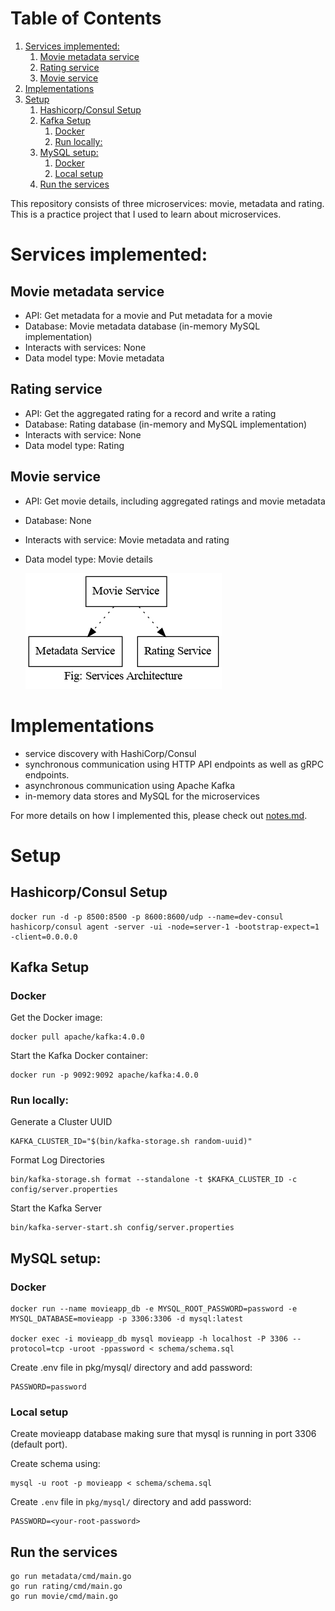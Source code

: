 
# Table of Contents

1.  [Services implemented:](#org70f6d56)
    1.  [Movie metadata service](#orgd33f4a8)
    2.  [Rating service](#org72bd92c)
    3.  [Movie service](#orgb0543b4)
2.  [Implementations](#orgf8f60c4)
3.  [Setup](#org0bcf71a)
    1.  [Hashicorp/Consul Setup](#orgac065ef)
    2.  [Kafka Setup](#orgf813f66)
        1.  [Docker](#org5f358aa)
        2.  [Run locally:](#orgd7a9d54)
    3.  [MySQL setup:](#org368adae)
        1.  [Docker](#org2fdb513)
        2.  [Local setup](#orge881fb6)
    4.  [Run the services](#org0b03544)

This repository consists of three microservices: movie, metadata and rating. This is a practice project that I used to learn about microservices.


<a id="org70f6d56"></a>

# Services implemented:


<a id="orgd33f4a8"></a>

## Movie metadata service

-   API: Get metadata for a movie and Put metadata for a movie
-   Database: Movie metadata database (in-memory MySQL implementation)
-   Interacts with services: None
-   Data model type: Movie metadata


<a id="org72bd92c"></a>

## Rating service

-   API: Get the aggregated rating for a record and write a rating
-   Database: Rating database (in-memory and MySQL implementation)
-   Interacts with service: None
-   Data model type: Rating


<a id="orgb0543b4"></a>

## Movie service

-   API: Get movie details, including aggregated ratings and movie metadata
-   Database: None
-   Interacts with service: Movie metadata and rating
-   Data model type: Movie details
    
    ![img](./img/services.png)


<a id="orgf8f60c4"></a>

# Implementations

-   service discovery with HashiCorp/Consul
-   synchronous communication using HTTP API endpoints as well as gRPC endpoints.
-   asynchronous communication using Apache Kafka
-   in-memory data stores and MySQL for the microservices

For more details on how I implemented this, please check out [notes.md](./notes.md).


<a id="org0bcf71a"></a>

# Setup


<a id="orgac065ef"></a>

## Hashicorp/Consul Setup

    docker run -d -p 8500:8500 -p 8600:8600/udp --name=dev-consul hashicorp/consul agent -server -ui -node=server-1 -bootstrap-expect=1 -client=0.0.0.0


<a id="orgf813f66"></a>

## Kafka Setup


<a id="org5f358aa"></a>

### Docker

Get the Docker image:

    docker pull apache/kafka:4.0.0

Start the Kafka Docker container:

    docker run -p 9092:9092 apache/kafka:4.0.0


<a id="orgd7a9d54"></a>

### Run locally:

Generate a Cluster UUID

    KAFKA_CLUSTER_ID="$(bin/kafka-storage.sh random-uuid)"

Format Log Directories

    bin/kafka-storage.sh format --standalone -t $KAFKA_CLUSTER_ID -c config/server.properties

Start the Kafka Server

    bin/kafka-server-start.sh config/server.properties


<a id="org368adae"></a>

## MySQL setup:


<a id="org2fdb513"></a>

### Docker

    docker run --name movieapp_db -e MYSQL_ROOT_PASSWORD=password -e MYSQL_DATABASE=movieapp -p 3306:3306 -d mysql:latest

    docker exec -i movieapp_db mysql movieapp -h localhost -P 3306 --protocol=tcp -uroot -ppassword < schema/schema.sql

Create .env file in pkg/mysql/ directory and add password:

    PASSWORD=password


<a id="orge881fb6"></a>

### Local setup

Create movieapp database making sure that mysql is running in port 3306 (default port).

Create schema using:

    mysql -u root -p movieapp < schema/schema.sql

Create `.env` file in `pkg/mysql/` directory and add password:

    PASSWORD=<your-root-password>


<a id="org0b03544"></a>

## Run the services

    go run metadata/cmd/main.go
    go run rating/cmd/main.go
    go run movie/cmd/main.go

